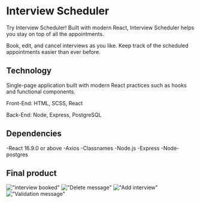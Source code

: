 # Interview Scheduler
Try Interview Scheduler! Built with modern React, Interview Scheduler helps you stay on top of all the appointments.

Book, edit, and cancel interviews as you like. Keep track of the scheduled appointments easier than ever before.
## Technology

Single-page application built with modern React practices such as hooks and functional components.

Front-End: HTML, SCSS, React

Back-End: Node, Express, PostgreSQL

## Dependencies
 -React 16.9.0 or above
 -Axios
 -Classnames
 -Node.js
 -Express
 -Node-postgres


## Final product
!["interview booked"](./screenshots/image1.png)
!["Delete message"](./screenshots/image2.pngg)
!["Add interview"](./screenshots/image3.png)
!["Validation message"](./screenshots/image4.png)




